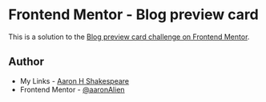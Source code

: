 # Frontend Mentor - Blog preview card 

This is a solution to the [Blog preview card challenge on Frontend Mentor](https://www.frontendmentor.io/challenges/blog-preview-card-ckPaj01IcS).

## Author

- My Links - [Aaron H Shakespeare](https://aaronhshakespeare.vercel.app/)
- Frontend Mentor - [@aaronAlien](https://www.frontendmentor.io/profile/aaronAlien)
